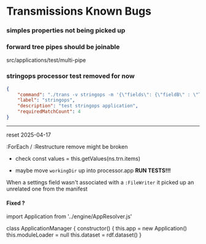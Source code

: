 # Transmissions Known Bugs

### simples properties not being picked up

### forward tree pipes should be joinable

src/applications/test/multi-pipe

### stringops processor test removed for now
```json
{
    "command": "./trans -v stringops -m '{\"fields\": {\"fieldB\" : \"TEST\",\"fieldC\":\"_PASSED\"}}'",
    "label": "stringops",
    "description": "test stringops application",
    "requiredMatchCount": 4
}
```

---

reset 2025-04-17

:ForEach / :Restructure remove might be broken

* check       const values = this.getValues(ns.trn.items)

* maybe move `workingDir` up into processor.app
**RUN TESTS!!!**

When a settings field wasn't associated with a `:FileWriter` it picked up an unrelated one from the manifest

#### Fixed ?

import Application from '../engine/AppResolver.js'

class ApplicationManager {
    constructor() {
        this.app = new Application()
        this.moduleLoader = null
        this.dataset = rdf.dataset()
    }
